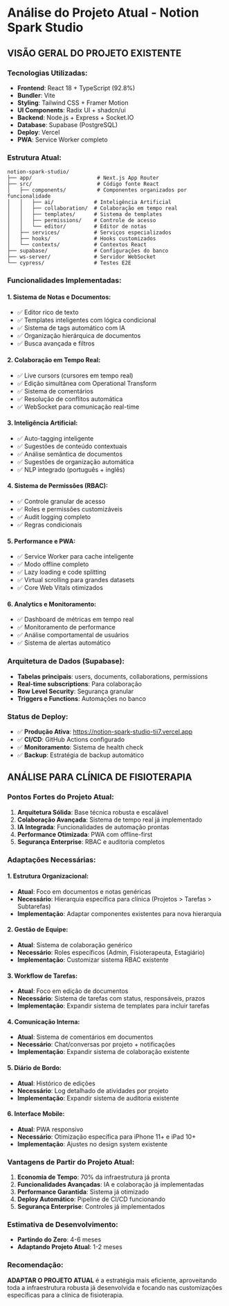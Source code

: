 # Análise do Projeto Atual - Notion Spark Studio

## VISÃO GERAL DO PROJETO EXISTENTE

### Tecnologias Utilizadas:
- **Frontend**: React 18 + TypeScript (92.8%)
- **Bundler**: Vite
- **Styling**: Tailwind CSS + Framer Motion
- **UI Components**: Radix UI + shadcn/ui
- **Backend**: Node.js + Express + Socket.IO
- **Database**: Supabase (PostgreSQL)
- **Deploy**: Vercel
- **PWA**: Service Worker completo

### Estrutura Atual:
```
notion-spark-studio/
├── app/                     # Next.js App Router
├── src/                     # Código fonte React
│   ├── components/          # Componentes organizados por funcionalidade
│   │   ├── ai/             # Inteligência Artificial
│   │   ├── collaboration/  # Colaboração em tempo real
│   │   ├── templates/      # Sistema de templates
│   │   ├── permissions/    # Controle de acesso
│   │   └── editor/         # Editor de notas
│   ├── services/           # Serviços especializados
│   ├── hooks/              # Hooks customizados
│   └── contexts/           # Contextos React
├── supabase/               # Configurações do banco
├── ws-server/              # Servidor WebSocket
└── cypress/                # Testes E2E
```

### Funcionalidades Implementadas:

#### 1. Sistema de Notas e Documentos:
- ✅ Editor rico de texto
- ✅ Templates inteligentes com lógica condicional
- ✅ Sistema de tags automático com IA
- ✅ Organização hierárquica de documentos
- ✅ Busca avançada e filtros

#### 2. Colaboração em Tempo Real:
- ✅ Live cursors (cursores em tempo real)
- ✅ Edição simultânea com Operational Transform
- ✅ Sistema de comentários
- ✅ Resolução de conflitos automática
- ✅ WebSocket para comunicação real-time

#### 3. Inteligência Artificial:
- ✅ Auto-tagging inteligente
- ✅ Sugestões de conteúdo contextuais
- ✅ Análise semântica de documentos
- ✅ Sugestões de organização automática
- ✅ NLP integrado (português + inglês)

#### 4. Sistema de Permissões (RBAC):
- ✅ Controle granular de acesso
- ✅ Roles e permissões customizáveis
- ✅ Audit logging completo
- ✅ Regras condicionais

#### 5. Performance e PWA:
- ✅ Service Worker para cache inteligente
- ✅ Modo offline completo
- ✅ Lazy loading e code splitting
- ✅ Virtual scrolling para grandes datasets
- ✅ Core Web Vitals otimizados

#### 6. Analytics e Monitoramento:
- ✅ Dashboard de métricas em tempo real
- ✅ Monitoramento de performance
- ✅ Análise comportamental de usuários
- ✅ Sistema de alertas automático

### Arquitetura de Dados (Supabase):
- **Tabelas principais**: users, documents, collaborations, permissions
- **Real-time subscriptions**: Para colaboração
- **Row Level Security**: Segurança granular
- **Triggers e Functions**: Automações no banco

### Status de Deploy:
- ✅ **Produção Ativa**: https://notion-spark-studio-tii7.vercel.app
- ✅ **CI/CD**: GitHub Actions configurado
- ✅ **Monitoramento**: Sistema de health check
- ✅ **Backup**: Estratégia de backup automático

## ANÁLISE PARA CLÍNICA DE FISIOTERAPIA

### Pontos Fortes do Projeto Atual:
1. **Arquitetura Sólida**: Base técnica robusta e escalável
2. **Colaboração Avançada**: Sistema de tempo real já implementado
3. **IA Integrada**: Funcionalidades de automação prontas
4. **Performance Otimizada**: PWA com offline-first
5. **Segurança Enterprise**: RBAC e auditoria completos

### Adaptações Necessárias:

#### 1. Estrutura Organizacional:
- **Atual**: Foco em documentos e notas genéricas
- **Necessário**: Hierarquia específica para clínica (Projetos > Tarefas > Subtarefas)
- **Implementação**: Adaptar componentes existentes para nova hierarquia

#### 2. Gestão de Equipe:
- **Atual**: Sistema de colaboração genérico
- **Necessário**: Roles específicos (Admin, Fisioterapeuta, Estagiário)
- **Implementação**: Customizar sistema RBAC existente

#### 3. Workflow de Tarefas:
- **Atual**: Foco em edição de documentos
- **Necessário**: Sistema de tarefas com status, responsáveis, prazos
- **Implementação**: Expandir sistema de templates para incluir tarefas

#### 4. Comunicação Interna:
- **Atual**: Sistema de comentários em documentos
- **Necessário**: Chat/conversas por projeto + notificações
- **Implementação**: Expandir sistema de colaboração existente

#### 5. Diário de Bordo:
- **Atual**: Histórico de edições
- **Necessário**: Log detalhado de atividades por projeto
- **Implementação**: Expandir sistema de auditoria existente

#### 6. Interface Mobile:
- **Atual**: PWA responsivo
- **Necessário**: Otimização específica para iPhone 11+ e iPad 10+
- **Implementação**: Ajustes no design system existente

### Vantagens de Partir do Projeto Atual:
1. **Economia de Tempo**: 70% da infraestrutura já pronta
2. **Funcionalidades Avançadas**: IA e colaboração já implementadas
3. **Performance Garantida**: Sistema já otimizado
4. **Deploy Automático**: Pipeline de CI/CD funcionando
5. **Segurança Enterprise**: Controles já implementados

### Estimativa de Desenvolvimento:
- **Partindo do Zero**: 4-6 meses
- **Adaptando Projeto Atual**: 1-2 meses

### Recomendação:
**ADAPTAR O PROJETO ATUAL** é a estratégia mais eficiente, aproveitando toda a infraestrutura robusta já desenvolvida e focando nas customizações específicas para a clínica de fisioterapia.


